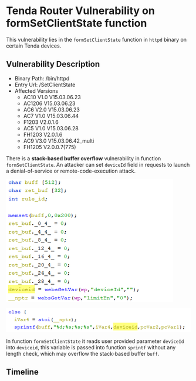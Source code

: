# Tenda Router Vulnerability on formSetClientState function

This vulnerability lies in the `formSetClientState` function in `httpd` binary on certain Tenda devices.

## Vulnerability Description

* Binary Path: /bin/httpd
* Entry Url: /SetClientState
* Affected Versions
    * AC10 V1.0 V15.03.06.23
    * AC1206 V15.03.06.23
    * AC6 V2.0 V15.03.06.23
    * AC7 V1.0 V15.03.06.44
    * F1203 V2.0.1.6
    * AC5 V1.0 V15.03.06.28
    * FH1203 V2.0.1.6
    * AC9 V3.0 V15.03.06.42_multi
    * FH1205 V2.0.0.7(775)
    
There is a **stack-based buffer overflow** vulnerability in function `formSetClientState`. An attacker can set `deviceId` field in requests to launch a denial-of-service or remote-code-execution attack.

![Vulnerability Function1](./vuln1.png)

![Vulnerability Function2](./vuln2.png)

In function `formSetClientState` it reads user provided parameter `deviceId` into `deviceid`, this variable is passed into function `sprintf` without any length check, which may overflow the stack-based buffer `buff`.

## Timeline
